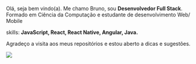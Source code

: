 <p align="left"> 
  Olá, seja bem vindo(a). Me chamo Bruno, sou <strong>Desenvolvedor Full Stack</strong>.<br>
  Formado em Ciência da Computação e estudante de desenvolvimento Web/ Mobile
</p>

<p align="left">
  skills: <strong>JavaScript, React, React Native, Angular, Java.</strong>
</p>


<p align="left">
  Agradeço a visita aos meus repositórios e estou aberto a dicas e sugestões.  
</p>

<p align="left">
  
  <a href="https://www.linkedin.com/in/brunoh-souza/" alt="Linkedin">
  <img src="https://img.shields.io/badge/-Linkedin-0e76a8?style=for-the-badge&logo=Linkedin&logoColor=white&link=https://www.linkedin.com/in/brunoh-souza/" /></a>

</p>  
